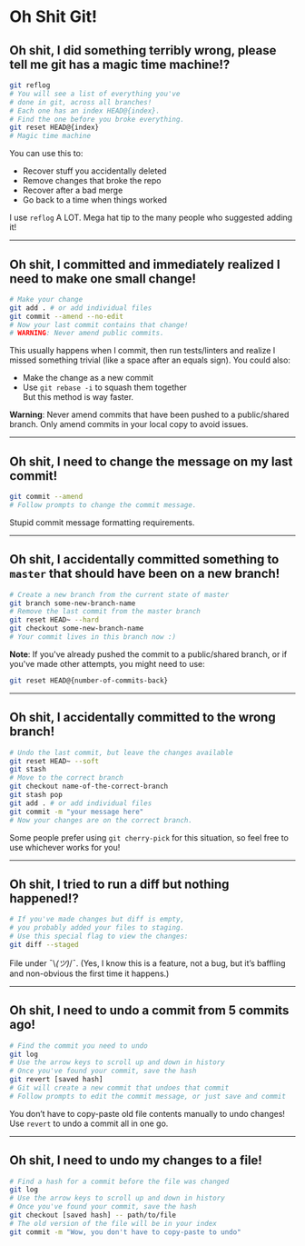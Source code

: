 
# Oh Shit Git!

## Oh shit, I did something terribly wrong, please tell me git has a magic time machine!?

```bash
git reflog
# You will see a list of everything you've
# done in git, across all branches!
# Each one has an index HEAD@{index}.
# Find the one before you broke everything.
git reset HEAD@{index}
# Magic time machine
```

You can use this to:
- Recover stuff you accidentally deleted
- Remove changes that broke the repo
- Recover after a bad merge
- Go back to a time when things worked

I use `reflog` A LOT. Mega hat tip to the many people who suggested adding it!

---

## Oh shit, I committed and immediately realized I need to make one small change!

```bash
# Make your change
git add . # or add individual files
git commit --amend --no-edit
# Now your last commit contains that change!
# WARNING: Never amend public commits.
```

This usually happens when I commit, then run tests/linters and realize I missed something trivial (like a space after an equals sign). You could also:
- Make the change as a new commit
- Use `git rebase -i` to squash them together  
But this method is way faster.

**Warning**: Never amend commits that have been pushed to a public/shared branch. Only amend commits in your local copy to avoid issues.

---

## Oh shit, I need to change the message on my last commit!

```bash
git commit --amend
# Follow prompts to change the commit message.
```

Stupid commit message formatting requirements.

---

## Oh shit, I accidentally committed something to `master` that should have been on a new branch!

```bash
# Create a new branch from the current state of master
git branch some-new-branch-name
# Remove the last commit from the master branch
git reset HEAD~ --hard
git checkout some-new-branch-name
# Your commit lives in this branch now :)
```

**Note**: If you've already pushed the commit to a public/shared branch, or if you've made other attempts, you might need to use:
```bash
git reset HEAD@{number-of-commits-back}
```

---

## Oh shit, I accidentally committed to the wrong branch!

```bash
# Undo the last commit, but leave the changes available
git reset HEAD~ --soft
git stash
# Move to the correct branch
git checkout name-of-the-correct-branch
git stash pop
git add . # or add individual files
git commit -m "your message here"
# Now your changes are on the correct branch.
```

Some people prefer using `git cherry-pick` for this situation, so feel free to use whichever works for you!

---

## Oh shit, I tried to run a diff but nothing happened!?

```bash
# If you've made changes but diff is empty,
# you probably added your files to staging.
# Use this special flag to view the changes:
git diff --staged
```

File under ¯\\_(ツ)_/¯. (Yes, I know this is a feature, not a bug, but it’s baffling and non-obvious the first time it happens.)

---

## Oh shit, I need to undo a commit from 5 commits ago!

```bash
# Find the commit you need to undo
git log
# Use the arrow keys to scroll up and down in history
# Once you've found your commit, save the hash
git revert [saved hash]
# Git will create a new commit that undoes that commit
# Follow prompts to edit the commit message, or just save and commit
```

You don’t have to copy-paste old file contents manually to undo changes! Use `revert` to undo a commit all in one go.

---

## Oh shit, I need to undo my changes to a file!

```bash
# Find a hash for a commit before the file was changed
git log
# Use the arrow keys to scroll up and down in history
# Once you've found your commit, save the hash
git checkout [saved hash] -- path/to/file
# The old version of the file will be in your index
git commit -m "Wow, you don't have to copy-paste to undo"
```
